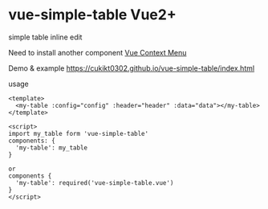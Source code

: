 # vue-simple-table Vue2+
simple table inline edit

Need to install another component
[Vue Context Menu](https://github.com/vmaimone/vue-context-menu)

Demo & example https://cukikt0302.github.io/vue-simple-table/index.html

usage
```
<template>
  <my-table :config="config" :header="header" :data="data"></my-table>
</template>

<script>
import my_table form 'vue-simple-table'
components: {
  'my-table': my_table
}

or
components {
  'my-table': required('vue-simple-table.vue')
}
</script>
```
